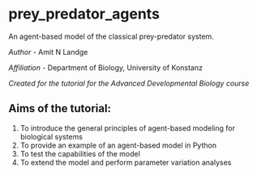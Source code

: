 # prey_predator_agents
An agent-based model of the classical prey-predator system.

*Author* - Amit N Landge

*Affiliation* - Department of Biology, University of Konstanz

*Created for the tutorial for the Advanced Developmental Biology course*


## Aims of the tutorial:
1. To introduce the general principles of agent-based modeling for biological systems
2. To provide an example of an agent-based model in Python
3. To test the capabilities of the model
4. To extend the model and perform parameter variation analyses

